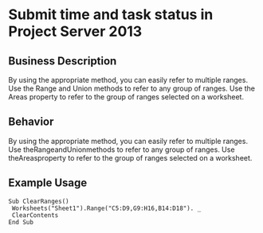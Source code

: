 # Submit time and task status in Project Server 2013

## Business Description
By using the appropriate method, you can easily refer to multiple ranges. Use the Range and Union methods to refer to any group of ranges. Use the Areas property to refer to the group of ranges selected on a worksheet.

## Behavior
By using the appropriate method, you can easily refer to multiple ranges. Use theRangeandUnionmethods to refer to any group of ranges. Use theAreasproperty to refer to the group of ranges selected on a worksheet.

## Example Usage
```vba
Sub ClearRanges() 
 Worksheets("Sheet1").Range("C5:D9,G9:H16,B14:D18"). _ 
 ClearContents 
End Sub
```